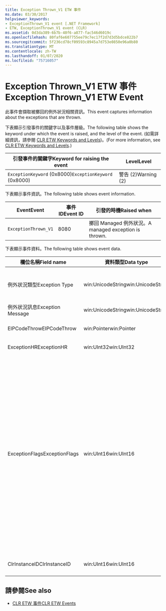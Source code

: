 ```yaml
---
title: Exception Thrown_V1 ETW 事件
ms.date: 03/30/2017
helpviewer_keywords:
- ExceptionThrown_V1 event [.NET Framework]
- ETW, ExceptionThrown_V1 event (CLR)
ms.assetid: 0d3da389-6b7b-40f6-a877-fac546d6019c
ms.openlocfilehash: 80faf6e607755ee79c7ec17f2d7d3d5bdce822b7
ms.sourcegitcommit: 5f236cd78cf09593c8945a7d753e0850e96a0b80
ms.translationtype: MT
ms.contentlocale: zh-TW
ms.lasthandoff: 01/07/2020
ms.locfileid: "75716057"
---
```

# <a name="exception-thrown_v1-etw-event"></a><span data-ttu-id="6fccc-102">Exception Thrown_V1 ETW 事件</span><span class="sxs-lookup"><span data-stu-id="6fccc-102">Exception Thrown_V1 ETW Event</span></span>
<span data-ttu-id="6fccc-103">此事件會擷取被擲回的例外狀況相關資訊。</span><span class="sxs-lookup"><span data-stu-id="6fccc-103">This event captures information about the exceptions that are thrown.</span></span>  
  
 <span data-ttu-id="6fccc-104">下表顯示引發事件的關鍵字以及事件層級。</span><span class="sxs-lookup"><span data-stu-id="6fccc-104">The following table shows the keyword under which the event is raised, and the level of the event.</span></span> <span data-ttu-id="6fccc-105">(如需詳細資訊，請參閱 [CLR ETW Keywords and Levels](clr-etw-keywords-and-levels.md))。</span><span class="sxs-lookup"><span data-stu-id="6fccc-105">(For more information, see [CLR ETW Keywords and Levels](clr-etw-keywords-and-levels.md).)</span></span>  
  
|<span data-ttu-id="6fccc-106">引發事件的關鍵字</span><span class="sxs-lookup"><span data-stu-id="6fccc-106">Keyword for raising the event</span></span>|<span data-ttu-id="6fccc-107">Level</span><span class="sxs-lookup"><span data-stu-id="6fccc-107">Level</span></span>|  
|-----------------------------------|-----------|  
|<span data-ttu-id="6fccc-108">`ExceptionKeyword` (0x8000)</span><span class="sxs-lookup"><span data-stu-id="6fccc-108">`ExceptionKeyword` (0x8000)</span></span>|<span data-ttu-id="6fccc-109">警告 (2)</span><span class="sxs-lookup"><span data-stu-id="6fccc-109">Warning (2)</span></span>|  
  
 <span data-ttu-id="6fccc-110">下表顯示事件資訊。</span><span class="sxs-lookup"><span data-stu-id="6fccc-110">The following table shows event information.</span></span>  
  
|<span data-ttu-id="6fccc-111">Event</span><span class="sxs-lookup"><span data-stu-id="6fccc-111">Event</span></span>|<span data-ttu-id="6fccc-112">事件 ID</span><span class="sxs-lookup"><span data-stu-id="6fccc-112">Event ID</span></span>|<span data-ttu-id="6fccc-113">引發的時機</span><span class="sxs-lookup"><span data-stu-id="6fccc-113">Raised when</span></span>|  
|-----------|--------------|-----------------|  
|`ExceptionThrown_V1`|<span data-ttu-id="6fccc-114">80</span><span class="sxs-lookup"><span data-stu-id="6fccc-114">80</span></span>|<span data-ttu-id="6fccc-115">擲回 Managed 例外狀況。</span><span class="sxs-lookup"><span data-stu-id="6fccc-115">A managed exception is thrown.</span></span>|  
  
 <span data-ttu-id="6fccc-116">下表顯示事件資料。</span><span class="sxs-lookup"><span data-stu-id="6fccc-116">The following table shows event data.</span></span>  
  
|<span data-ttu-id="6fccc-117">欄位名稱</span><span class="sxs-lookup"><span data-stu-id="6fccc-117">Field name</span></span>|<span data-ttu-id="6fccc-118">資料類型</span><span class="sxs-lookup"><span data-stu-id="6fccc-118">Data type</span></span>|<span data-ttu-id="6fccc-119">描述</span><span class="sxs-lookup"><span data-stu-id="6fccc-119">Description</span></span>|  
|----------------|---------------|-----------------|  
|<span data-ttu-id="6fccc-120">例外狀況類型</span><span class="sxs-lookup"><span data-stu-id="6fccc-120">Exception Type</span></span>|<span data-ttu-id="6fccc-121">win:UnicodeString</span><span class="sxs-lookup"><span data-stu-id="6fccc-121">win:UnicodeString</span></span>|<span data-ttu-id="6fccc-122">例外狀況類型，例如 `System.NullReferenceException`。</span><span class="sxs-lookup"><span data-stu-id="6fccc-122">Type of the exception; for example, `System.NullReferenceException`.</span></span>|  
|<span data-ttu-id="6fccc-123">例外狀況訊息</span><span class="sxs-lookup"><span data-stu-id="6fccc-123">Exception Message</span></span>|<span data-ttu-id="6fccc-124">win:UnicodeString</span><span class="sxs-lookup"><span data-stu-id="6fccc-124">win:UnicodeString</span></span>|<span data-ttu-id="6fccc-125">實際的例外狀況訊息。</span><span class="sxs-lookup"><span data-stu-id="6fccc-125">Actual exception message.</span></span>|  
|<span data-ttu-id="6fccc-126">EIPCodeThrow</span><span class="sxs-lookup"><span data-stu-id="6fccc-126">EIPCodeThrow</span></span>|<span data-ttu-id="6fccc-127">win:Pointer</span><span class="sxs-lookup"><span data-stu-id="6fccc-127">win:Pointer</span></span>|<span data-ttu-id="6fccc-128">發生例外狀況的指令指標。</span><span class="sxs-lookup"><span data-stu-id="6fccc-128">Instruction pointer where exception occurred.</span></span>|  
|<span data-ttu-id="6fccc-129">ExceptionHR</span><span class="sxs-lookup"><span data-stu-id="6fccc-129">ExceptionHR</span></span>|<span data-ttu-id="6fccc-130">win:UInt32</span><span class="sxs-lookup"><span data-stu-id="6fccc-130">win:UInt32</span></span>|<span data-ttu-id="6fccc-131">例外狀況 [HRESULT](https://docs.microsoft.com/openspecs/windows_protocols/ms-erref/0642cb2f-2075-4469-918c-4441e69c548a)。</span><span class="sxs-lookup"><span data-stu-id="6fccc-131">Exception [HRESULT](https://docs.microsoft.com/openspecs/windows_protocols/ms-erref/0642cb2f-2075-4469-918c-4441e69c548a).</span></span>|  
|<span data-ttu-id="6fccc-132">ExceptionFlags</span><span class="sxs-lookup"><span data-stu-id="6fccc-132">ExceptionFlags</span></span>|<span data-ttu-id="6fccc-133">win:UInt16</span><span class="sxs-lookup"><span data-stu-id="6fccc-133">win:UInt16</span></span>|<span data-ttu-id="6fccc-134">0x01：HasInnerException (請參閱 Visual Basic 文件的 [CLR ETW 事件](clr-etw-events.md))。</span><span class="sxs-lookup"><span data-stu-id="6fccc-134">0x01: HasInnerException (see [CLR ETW Events](clr-etw-events.md) in the Visual Basic documentation).</span></span><br /><br /> <span data-ttu-id="6fccc-135">0x02：IsNestedException。</span><span class="sxs-lookup"><span data-stu-id="6fccc-135">0x02: IsNestedException.</span></span><br /><br /> <span data-ttu-id="6fccc-136">0x04：IsRethrownException。</span><span class="sxs-lookup"><span data-stu-id="6fccc-136">0x04: IsRethrownException.</span></span><br /><br /> <span data-ttu-id="6fccc-137">0x08： IsCorruptedStateException （表示進程狀態已損毀，請參閱[處理損毀狀態例外狀況](https://docs.microsoft.com/archive/msdn-magazine/2009/february/clr-inside-out-handling-corrupted-state-exceptions)）。</span><span class="sxs-lookup"><span data-stu-id="6fccc-137">0x08: IsCorruptedStateException (indicates that the process state is corrupt; see [Handling Corrupted State Exceptions](https://docs.microsoft.com/archive/msdn-magazine/2009/february/clr-inside-out-handling-corrupted-state-exceptions)).</span></span><br /><br /> <span data-ttu-id="6fccc-138">0x10：IsCLSCompliant (衍生自 <xref:System.Exception> 的例外狀況符合 CLS 標準，否則與 CLS 不相容)。</span><span class="sxs-lookup"><span data-stu-id="6fccc-138">0x10: IsCLSCompliant (an exception that derives from <xref:System.Exception> is CLS-compliant; otherwise, it is not CLS-compliant).</span></span>|  
|<span data-ttu-id="6fccc-139">ClrInstanceID</span><span class="sxs-lookup"><span data-stu-id="6fccc-139">ClrInstanceID</span></span>|<span data-ttu-id="6fccc-140">win:UInt16</span><span class="sxs-lookup"><span data-stu-id="6fccc-140">win:UInt16</span></span>|<span data-ttu-id="6fccc-141">CLR 或 CoreCLR 執行個體的唯一 ID。</span><span class="sxs-lookup"><span data-stu-id="6fccc-141">Unique ID for the instance of CLR or CoreCLR.</span></span>|  
  
## <a name="see-also"></a><span data-ttu-id="6fccc-142">請參閱</span><span class="sxs-lookup"><span data-stu-id="6fccc-142">See also</span></span>

- [<span data-ttu-id="6fccc-143">CLR ETW 事件</span><span class="sxs-lookup"><span data-stu-id="6fccc-143">CLR ETW Events</span></span>](clr-etw-events.md)
